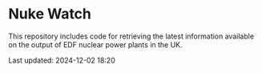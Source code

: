 # Nuke Watch

This repository includes code for retrieving the latest information available on the output of EDF nuclear power plants in the UK.

Last updated: 2024-12-02 18:20